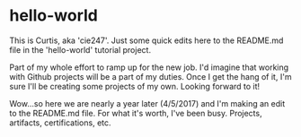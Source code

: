 # hello-world

This is Curtis, aka 'cie247'. Just some quick edits here to the README.md file in the 'hello-world' tutorial project.

Part of my whole effort to ramp up for the new job. I'd imagine that working with Github projects will be a part of my duties. Once I get the hang of it, I'm sure I'll be creating some projects of my own. Looking forward to it!

Wow...so here we are nearly a year later (4/5/2017) and I'm making an edit to the README.md file. For what it's worth, I've been busy. Projects, artifacts, certifications, etc.
